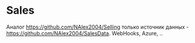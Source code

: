 # Sales
Аналог https://github.com/NAlex2004/Selling
только источник данных - https://github.com/NAlex2004/SalesData.
WebHooks, Azure, ..
